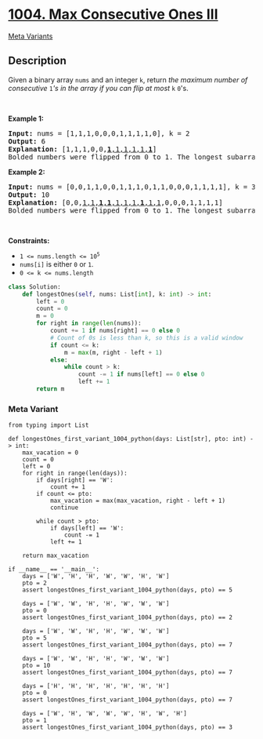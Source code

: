 # [1004. Max Consecutive Ones III](https://leetcode.com/problems/max-consecutive-ones-iii)

[Meta Variants](https://github.com/CodingWithMinmer/CodingWithMinmer/tree/main/1004_max_consecutive_ones_3)
## Description

<!-- description:start -->

<p>Given a binary array <code>nums</code> and an integer <code>k</code>, return <em>the maximum number of consecutive </em><code>1</code><em>&#39;s in the array if you can flip at most</em> <code>k</code> <code>0</code>&#39;s.</p>

<p>&nbsp;</p>
<p><strong class="example">Example 1:</strong></p>

<pre>
<strong>Input:</strong> nums = [1,1,1,0,0,0,1,1,1,1,0], k = 2
<strong>Output:</strong> 6
<strong>Explanation:</strong> [1,1,1,0,0,<u><strong>1</strong>,1,1,1,1,<strong>1</strong></u>]
Bolded numbers were flipped from 0 to 1. The longest subarray is underlined.</pre>

<p><strong class="example">Example 2:</strong></p>

<pre>
<strong>Input:</strong> nums = [0,0,1,1,0,0,1,1,1,0,1,1,0,0,0,1,1,1,1], k = 3
<strong>Output:</strong> 10
<strong>Explanation:</strong> [0,0,<u>1,1,<strong>1</strong>,<strong>1</strong>,1,1,1,<strong>1</strong>,1,1</u>,0,0,0,1,1,1,1]
Bolded numbers were flipped from 0 to 1. The longest subarray is underlined.
</pre>

<p>&nbsp;</p>
<p><strong>Constraints:</strong></p>

<ul>
	<li><code>1 &lt;= nums.length &lt;= 10<sup>5</sup></code></li>
	<li><code>nums[i]</code> is either <code>0</code> or <code>1</code>.</li>
	<li><code>0 &lt;= k &lt;= nums.length</code></li>
</ul>

```python
class Solution:
    def longestOnes(self, nums: List[int], k: int) -> int:
        left = 0
        count = 0
        m = 0
        for right in range(len(nums)):
            count += 1 if nums[right] == 0 else 0
            # Count of 0s is less than k, so this is a valid window
            if count <= k:
                m = max(m, right - left + 1)
            else:
                while count > k:
                    count -= 1 if nums[left] == 0 else 0
                    left += 1
        return m
```
### Meta Variant
```python3
from typing import List

def longestOnes_first_variant_1004_python(days: List[str], pto: int) -> int:
    max_vacation = 0
    count = 0
    left = 0
    for right in range(len(days)):
        if days[right] == 'W':
            count += 1
        if count <= pto:
            max_vacation = max(max_vacation, right - left + 1)
            continue

        while count > pto:
            if days[left] == 'W':
                count -= 1
            left += 1

    return max_vacation

if __name__ == '__main__':
    days = ['W', 'H', 'H', 'W', 'W', 'H', 'W']
    pto = 2
    assert longestOnes_first_variant_1004_python(days, pto) == 5

    days = ['W', 'W', 'H', 'H', 'W', 'W', 'W']
    pto = 0
    assert longestOnes_first_variant_1004_python(days, pto) == 2

    days = ['W', 'W', 'H', 'H', 'W', 'W', 'W']
    pto = 5
    assert longestOnes_first_variant_1004_python(days, pto) == 7

    days = ['W', 'W', 'H', 'H', 'W', 'W', 'W']
    pto = 10
    assert longestOnes_first_variant_1004_python(days, pto) == 7

    days = ['H', 'H', 'H', 'H', 'H', 'H', 'H']
    pto = 0
    assert longestOnes_first_variant_1004_python(days, pto) == 7

    days = ['W', 'H', 'W', 'W', 'W', 'H', 'W', 'H']
    pto = 1
    assert longestOnes_first_variant_1004_python(days, pto) == 3
```
